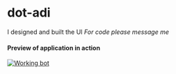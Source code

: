 # dot-adi

I designed and built the UI
*For code please message me*


#### Preview of application in action
[![Working bot](https://cdn.discordapp.com/attachments/439654475020369922/454915788416221184/dotadsetup.PNG)](https://streamable.com/123hn)
